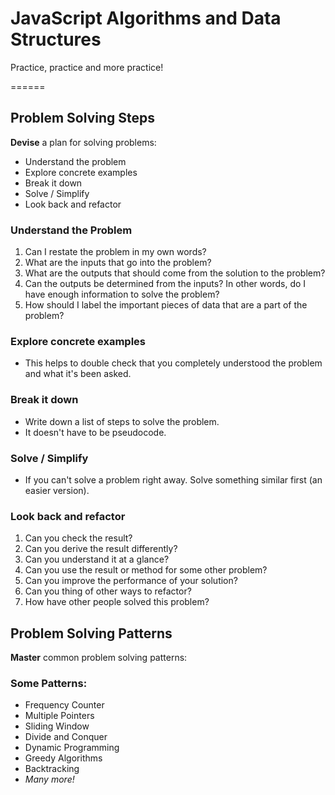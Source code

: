 # JavaScript Algorithms and Data Structures

Practice, practice and more practice!

======

## Problem Solving Steps

**Devise** a plan for solving problems:

- Understand the problem
- Explore concrete examples
- Break it down
- Solve / Simplify
- Look back and refactor

### Understand the Problem

1. Can I restate the problem in my own words?
2. What are the inputs that go into the problem?
3. What are the outputs that should come from the solution to the problem?
4. Can the outputs be determined from the inputs? In other words, do I have enough information to solve the problem?
5. How should I label the important pieces of data that are a part of the problem?

### Explore concrete examples

- This helps to double check that you completely understood the problem and what it's been asked.

### Break it down

- Write down a list of steps to solve the problem.
- It doesn't have to be pseudocode.

### Solve / Simplify

- If you can't solve a problem right away. Solve something similar first (an easier version).

### Look back and refactor

1. Can you check the result?
2. Can you derive the result differently?
3. Can you understand it at a glance?
4. Can you use the result or method for some other problem?
5. Can you improve the performance of your solution?
6. Can you thing of other ways to refactor?
7. How have other people solved this problem?

## Problem Solving Patterns

**Master** common problem solving patterns:

### Some Patterns:

- Frequency Counter
- Multiple Pointers
- Sliding Window
- Divide and Conquer
- Dynamic Programming
- Greedy Algorithms
- Backtracking
- _Many more!_
